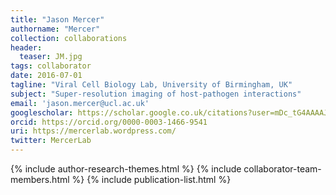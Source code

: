 ```yaml
---
title: "Jason Mercer"
authorname: "Mercer"
collection: collaborations
header:
  teaser: JM.jpg
tags: collaborator
date: 2016-07-01
tagline: "Viral Cell Biology Lab, University of Birmingham, UK"
subject: "Super-resolution imaging of host-pathogen interactions"
email: 'jason.mercer@ucl.ac.uk'
googlescholar: https://scholar.google.co.uk/citations?user=mDc_tG4AAAAJ&hl=en
orcid: https://orcid.org/0000-0003-1466-9541
uri: https://mercerlab.wordpress.com/
twitter: MercerLab
---
```

<p align= "justify">

{% include author-research-themes.html %}
{% include collaborator-team-members.html %}
{% include publication-list.html %}
